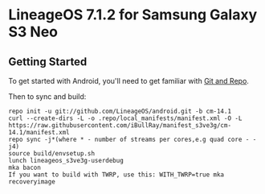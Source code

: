 LineageOS 7.1.2 for Samsung Galaxy S3 Neo
=========================================

Getting Started
---------------

To get started with Android, you'll need to get
familiar with [Git and Repo](http://source.android.com/source/using-repo.html).

Then to sync and build:

    repo init -u git://github.com/LineageOS/android.git -b cm-14.1
    curl --create-dirs -L -o .repo/local_manifests/manifest.xml -O -L https://raw.githubusercontent.com/iBullRay/manifest_s3ve3g/cm-14.1/manifest.xml
    repo sync -j*(where * - number of streams per cores,e.g quad core - -j4)
    source build/envsetup.sh
    lunch lineageos_s3ve3g-userdebug
    mka bacon
    If you want to build with TWRP, use this: WITH_TWRP=true mka recoveryimage
